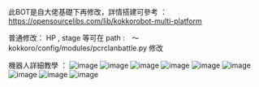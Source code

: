 此BOT是自大佬基礎下再修改，詳情搭建可參考 ： 
https://opensourcelibs.com/lib/kokkorobot-multi-platform

普通修改： 
HP , stage 等可在 path :　～kokkoro/config/modules/pcrclanbattle.py 修改

機器人詳細教學 ： 
![image](https://user-images.githubusercontent.com/90568816/153889647-fa3e8548-d76b-4a45-9f43-5b20a04386c6.png)
![image](https://user-images.githubusercontent.com/90568816/153889778-29973729-ecc7-4a82-a579-4f181d37dba5.png)
![image](https://user-images.githubusercontent.com/90568816/153889800-24eec9ba-f025-46c3-97d7-cc60cbe088fd.png)
![image](https://user-images.githubusercontent.com/90568816/153889819-62c5d68c-1180-4391-baed-bacb73de9433.png)
![image](https://user-images.githubusercontent.com/90568816/153889850-35e70125-aacc-4d0d-8705-cdaef165e429.png)
![image](https://user-images.githubusercontent.com/90568816/153889874-bd3eda56-a901-4c5e-b645-ceb4b81ffc06.png)
![image](https://user-images.githubusercontent.com/90568816/153889905-0a9d3d6b-b5ad-4175-91ff-e93d51cbe1cb.png)
![image](https://user-images.githubusercontent.com/90568816/153889933-4e9d2992-fa6e-4f00-bcdc-f1b2b29fd34a.png)
![image](https://user-images.githubusercontent.com/90568816/153889960-80791b7c-16c7-4f8d-9d83-a913c4035872.png)
